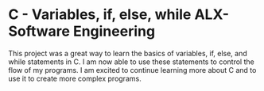 # C - Variables, if, else, while ALX-Software Engineering 

This project was a great way to learn the basics of variables, if, else, and while statements in C. I am now able to use these statements to control the flow of my programs. I am excited to continue learning more about C and to use it to create more complex programs.
